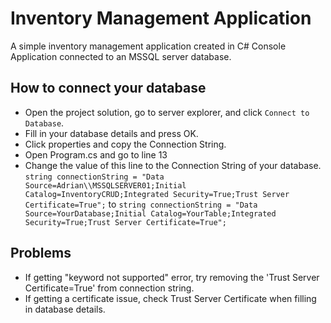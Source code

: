 ﻿# Inventory Management Application
A simple inventory management application created in C# Console Application connected to an MSSQL server database.

## How to connect your database
- Open the project solution, go to server explorer, and click ``Connect to Database``.
- Fill in your database details and press OK.
- Click properties and copy the Connection String.
- Open Program.cs and go to line 13
- Change the value of this line to the Connection String of your database.
``string connectionString = "Data Source=Adrian\\MSSQLSERVER01;Initial Catalog=InventoryCRUD;Integrated Security=True;Trust Server Certificate=True";``
to
``string connectionString = "Data Source=YourDatabase;Initial Catalog=YourTable;Integrated Security=True;Trust Server Certificate=True";``

## Problems
- If getting "keyword not supported" error, try removing the 'Trust Server Certificate=True' from connection string.
- If getting a certificate issue, check Trust Server Certificate when filling in database details.
